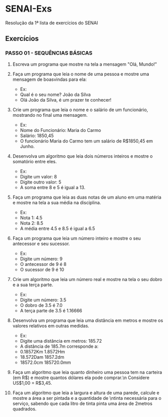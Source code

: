 # SENAI-Exs
Resolução da 1ª lista de exercícios do SENAI

## Exercícios

### PASSO 01 - SEQUÊNCIAS BÁSICAS

1. Escreva um programa que mostre na tela a mensagem "Olá, Mundo!"

2. Faça um programa que leia o nome de uma pessoa e mostre uma mensagem de boasvindas para ela:
   - Ex:
   - Qual é o seu nome? João da Silva  
   - Olá João da Silva, é um prazer te conhecer!

3. Crie um programa que leia o nome e o salário de um funcionário, mostrando no final uma mensagem.
   - Ex:
   - Nome do Funcionário: Maria do Carmo  
   - Salário: 1850,45  
   - O funcionário Maria do Carmo tem um salário de R$1850,45 em Junho.

4. Desenvolva um algoritmo que leia dois números inteiros e mostre o somatório entre eles.
   - Ex:
   - Digite um valor: 8 
   - Digite outro valor: 5  
   - A soma entre 8 e 5 é igual a 13.  

5. Faça um programa que leia as duas notas de um aluno em uma matéria e mostre na tela a sua média na disciplina.
   - Ex:
   - Nota 1: 4.5  
   - Nota 2: 8.5  
   - A média entre 4.5 e 8.5 é igual a 6.5  

6. Faça um programa que leia um número inteiro e mostre o seu antecessor e seu sucessor.
   - Ex:
   - Digite um número: 9  
   - O antecessor de 9 é 8  
   - O sucessor de 9 é 10   

7. Crie um algoritmo que leia um número real e mostre na tela o seu dobro e a sua terça parte. 
   - Ex:
   - Digite um número: 3.5  
   - O dobro de 3.5 é 7.0  
   - A terça parte de 3.5 é 1.16666  

8. Desenvolva um programa que leia uma distância em metros e mostre os valores relativos em outras medidas.
   - Ex:   
   - Digite uma distância em metros: 185.72  
   - A distância de 185.7m corresponde a: 
   - 0.18572Km  1.8572Hm  
   - 18.572Dam  1857.2dm  
   - 18572.0cm  185720.0mm

9. Faça um algoritmo que leia quanto dinheiro uma pessoa tem na carteira (em R$) e mostre quantos dólares ela pode comprar.\n Considere US$1,00 = R$3,45.   

10. Faça um algoritmo que leia a largura e altura de uma parede, calcule e mostre a área a ser pintada e a quantidade de \ntinta necessária para o serviço, sabendo que cada litro de tinta pinta uma área de 2metros quadrados.
